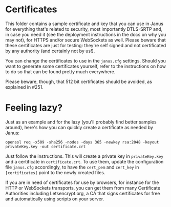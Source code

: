 Certificates
============

This folder contains a sample certificate and key that you can use in Janus for everything that's related to security, most importantly DTLS-SRTP and, in case you need it (see the deployment instructions in the docs on why you may not), for HTTPS and/or secure WebSockets as well. Please beware that these certificates are just for testing: they're self signed and not certificated by any authority (and certainly not by us!).

You can change the certificates to use in the ```janus.cfg``` settings. Should you want to generate some certificates yourself, refer to the instructions on how to do so that can be found pretty much everywhere.

Please beware, though, that 512 bit certificates should be avoided, as explained in #251.

# Feeling lazy?
Just as an example and for the lazy (you'll probably find better samples around), here's how you can quickly create a certificate as needed by Janus:

	openssl req -x509 -sha256 -nodes -days 365 -newkey rsa:2048 -keyout privateKey.key -out certificate.crt

Just follow the instructions. This will create a private key in ```privateKey.key``` and a certificate in ```certificate.crt```. To use them, update the configuration file ```janus.cfg``` accordingly, to have the ```cert_pem``` and ```cert_key``` in ```[certificates]``` point to the newly created files.

If you are in need of certificates for use by browsers, for instance for the HTTP or WebSockets transports,
you can get them from many Certificate Authorities including Letsencrypt.org, a CA that signs certificates
for free and automatically using scripts on your server.
